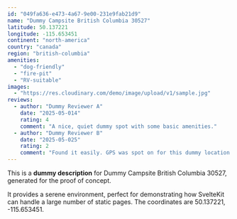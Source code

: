 ```yaml
---
id: "049fa636-e473-4a67-9e00-231e9fab21d9"
name: "Dummy Campsite British Columbia 30527"
latitude: 50.137221
longitude: -115.653451
continent: "north-america"
country: "canada"
region: "british-columbia"
amenities:
  - "dog-friendly"
  - "fire-pit"
  - "RV-suitable"
images:
  - "https://res.cloudinary.com/demo/image/upload/v1/sample.jpg"
reviews:
  - author: "Dummy Reviewer A"
    date: "2025-05-014"
    rating: 4
    comment: "A nice, quiet dummy spot with some basic amenities."
  - author: "Dummy Reviewer B"
    date: "2025-05-025"
    rating: 2
    comment: "Found it easily. GPS was spot on for this dummy location."
---
```


This is a **dummy description** for Dummy Campsite British Columbia 30527, generated for the proof of concept.

It provides a serene environment, perfect for demonstrating how SvelteKit can handle a large number of static pages. The coordinates are 50.137221, -115.653451.
